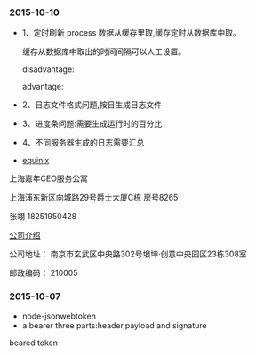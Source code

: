 ### 2015-10-10
*	1、定时刷新 process 数据从缓存里取,缓存定时从数据库中取。

	缓存从数据库中取出的时间间隔可以人工设置。

	disadvantage:

	advantage:

*	2、日志文件格式问题,按日生成日志文件

*	3、进度条问题:需要生成运行时的百分比
	
*	4、不同服务器生成的日志需要汇总

*	[equinix](http://www.equinix.cn/locations/asia-colocation/asia-data-centers/)

上海嘉年CEO服务公寓 

上海浦东新区向城路29号爵士大厦C栋 房号8265

张翊 18251950428

[公司介绍](http://companyadc.51job.com/companyads/2015/nj/sailailuo0304_8819wh/index.htm)

公司地址：	南京市玄武区中央路302号垠坤·创意中央园区23栋308室
 
邮政编码：	210005

### 2015-10-07
*	node-jsonwebtoken
*	a bearer three parts:header,payload and signature

beared token